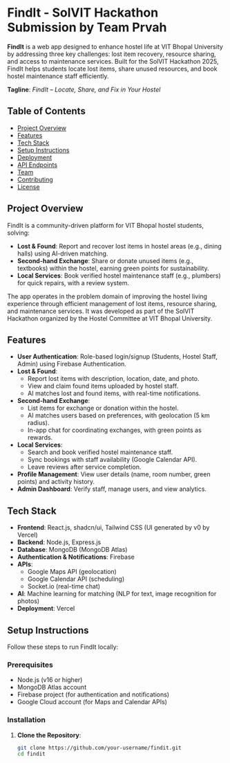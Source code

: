# FindIt - SolVIT Hackathon Submission by Team Prvah


**FindIt** is a web app designed to enhance hostel life at VIT Bhopal University by addressing three key challenges: lost item recovery, resource sharing, and access to maintenance services. Built for the SolVIT Hackathon 2025, FindIt helps students locate lost items, share unused resources, and book hostel maintenance staff efficiently.

**Tagline**: *FindIt – Locate, Share, and Fix in Your Hostel*

## Table of Contents
- [Project Overview](#project-overview)
- [Features](#features)
- [Tech Stack](#tech-stack)
- [Setup Instructions](#setup-instructions)
- [Deployment](#deployment)
- [API Endpoints](#api-endpoints)
- [Team](#team)
- [Contributing](#contributing)
- [License](#license)

## Project Overview
FindIt is a community-driven platform for VIT Bhopal hostel students, solving:
- **Lost & Found**: Report and recover lost items in hostel areas (e.g., dining halls) using AI-driven matching.
- **Second-hand Exchange**: Share or donate unused items (e.g., textbooks) within the hostel, earning green points for sustainability.
- **Local Services**: Book verified hostel maintenance staff (e.g., plumbers) for quick repairs, with a review system.

The app operates in the problem domain of improving the hostel living experience through efficient management of lost items, resource sharing, and maintenance services. It was developed as part of the SolVIT Hackathon organized by the Hostel Committee at VIT Bhopal University.

## Features
- **User Authentication**: Role-based login/signup (Students, Hostel Staff, Admin) using Firebase Authentication.
- **Lost & Found**:
  - Report lost items with description, location, date, and photo.
  - View and claim found items uploaded by hostel staff.
  - AI matches lost and found items, with real-time notifications.
- **Second-hand Exchange**:
  - List items for exchange or donation within the hostel.
  - AI matches users based on preferences, with geolocation (5 km radius).
  - In-app chat for coordinating exchanges, with green points as rewards.
- **Local Services**:
  - Search and book verified hostel maintenance staff.
  - Sync bookings with staff availability (Google Calendar API).
  - Leave reviews after service completion.
- **Profile Management**: View user details (name, room number, green points) and activity history.
- **Admin Dashboard**: Verify staff, manage users, and view analytics.

## Tech Stack
- **Frontend**: React.js, shadcn/ui, Tailwind CSS (UI generated by v0 by Vercel)
- **Backend**: Node.js, Express.js
- **Database**: MongoDB (MongoDB Atlas)
- **Authentication & Notifications**: Firebase
- **APIs**:
  - Google Maps API (geolocation)
  - Google Calendar API (scheduling)
  - Socket.io (real-time chat)
- **AI**: Machine learning for matching (NLP for text, image recognition for photos)
- **Deployment**: Vercel

## Setup Instructions
Follow these steps to run FindIt locally:

### Prerequisites
- Node.js (v16 or higher)
- MongoDB Atlas account
- Firebase project (for authentication and notifications)
- Google Cloud account (for Maps and Calendar APIs)

### Installation
1. **Clone the Repository**:
   ```bash
   git clone https://github.com/your-username/findit.git
   cd findit

